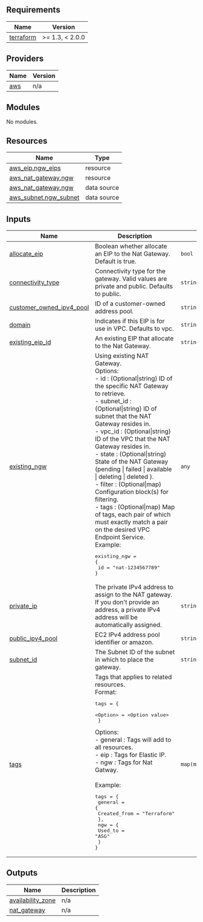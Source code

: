 ## Requirements

| Name | Version |
|------|---------|
| <a name="requirement_terraform"></a> [terraform](#requirement\_terraform) | >= 1.3, < 2.0.0 |

## Providers

| Name | Version |
|------|---------|
| <a name="provider_aws"></a> [aws](#provider\_aws) | n/a |

## Modules

No modules.

## Resources

| Name | Type |
|------|------|
| [aws_eip.ngw_eips](https://registry.terraform.io/providers/hashicorp/aws/latest/docs/resources/eip) | resource |
| [aws_nat_gateway.ngw](https://registry.terraform.io/providers/hashicorp/aws/latest/docs/resources/nat_gateway) | resource |
| [aws_nat_gateway.ngw](https://registry.terraform.io/providers/hashicorp/aws/latest/docs/data-sources/nat_gateway) | data source |
| [aws_subnet.ngw_subnet](https://registry.terraform.io/providers/hashicorp/aws/latest/docs/data-sources/subnet) | data source |

## Inputs

| Name | Description | Type | Default | Required |
|------|-------------|------|---------|:--------:|
| <a name="input_allocate_eip"></a> [allocate\_eip](#input\_allocate\_eip) | Boolean whether allocate an EIP to the Nat Gateway. Default is true. | `bool` | `true` | no |
| <a name="input_connectivity_type"></a> [connectivity\_type](#input\_connectivity\_type) | Connectivity type for the gateway. Valid values are private and public. Defaults to public. | `string` | `"public"` | no |
| <a name="input_customer_owned_ipv4_pool"></a> [customer\_owned\_ipv4\_pool](#input\_customer\_owned\_ipv4\_pool) | ID of a customer-owned address pool. | `string` | `null` | no |
| <a name="input_domain"></a> [domain](#input\_domain) | Indicates if this EIP is for use in VPC. Defaults to vpc. | `string` | `"vpc"` | no |
| <a name="input_existing_eip_id"></a> [existing\_eip\_id](#input\_existing\_eip\_id) | An existing EIP that allocate to the Nat Gateway. | `string` | `null` | no |
| <a name="input_existing_ngw"></a> [existing\_ngw](#input\_existing\_ngw) | Using existing NAT Gateway. <br>Options:<br>    - id        :  (Optional\|string) ID of the specific NAT Gateway to retrieve.<br>    - subnet\_id :  (Optional\|string) ID of subnet that the NAT Gateway resides in.<br>    - vpc\_id    :  (Optional\|string) ID of the VPC that the NAT Gateway resides in.<br>    - state     :  (Optional\|string) State of the NAT Gateway (pending \| failed \| available \| deleting \| deleted ).<br>    - filter    :  (Optional\|map) Configuration block(s) for filtering. <br>    - tags      :  (Optional\|map) Map of tags, each pair of which must exactly match a pair on the desired VPC Endpoint Service.<br>Example:<pre>existing_ngw = {<br>    id = "nat-1234567789"<br>}</pre> | `any` | `null` | no |
| <a name="input_private_ip"></a> [private\_ip](#input\_private\_ip) | The private IPv4 address to assign to the NAT gateway. If you don't provide an address, a private IPv4 address will be automatically assigned. | `string` | `null` | no |
| <a name="input_public_ipv4_pool"></a> [public\_ipv4\_pool](#input\_public\_ipv4\_pool) | EC2 IPv4 address pool identifier or amazon. | `string` | `"amazon"` | no |
| <a name="input_subnet_id"></a> [subnet\_id](#input\_subnet\_id) | The Subnet ID of the subnet in which to place the gateway. | `string` | `null` | no |
| <a name="input_tags"></a> [tags](#input\_tags) | Tags that applies to related resources.<br>Format:<pre>tags = {<br>      \<Option\> = \<Option value\><br>  }</pre>Options:<br>  - general :  Tags will add to all resources.<br>  - eip     :  Tags for Elastic IP.<br>  - ngw     :  Tags for Nat Gatway.<br><br>Example:<pre>tags = {<br>  general = {<br>    Created_from = "Terraform"<br>  },<br>  ngw = {<br>    Used_to = "ASG"<br>  }<br>}</pre> | `map(map(string))` | `{}` | no |

## Outputs

| Name | Description |
|------|-------------|
| <a name="output_availability_zone"></a> [availability\_zone](#output\_availability\_zone) | n/a |
| <a name="output_nat_gateway"></a> [nat\_gateway](#output\_nat\_gateway) | n/a |
